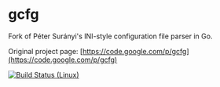 # gcfg
Fork of Péter Surányi's INI-style configuration file parser in Go.

Original project page: [https://code.google.com/p/gcfg](https://code.google.com/p/gcfg)

[![Build Status (Linux)](https://travis-ci.org/baobabus/gcfg.svg?branch=master)](https://travis-ci.org/baobabus/gcfg)
